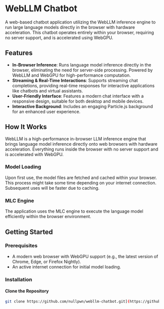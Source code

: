 # WebLLM Chatbot

A web-based chatbot application utilizing the WebLLM inference engine to run large language models directly in the browser with hardware acceleration. This chatbot operates entirely within your browser, requiring no server support, and is accelerated using WebGPU.

## Features

- **In-Browser Inference**: Runs language model inference directly in the browser, eliminating the need for server-side processing. Powered by WebLLM and WebGPU for high-performance computation.
- **Streaming & Real-Time Interactions**: Supports streaming chat completions, providing real-time responses for interactive applications like chatbots and virtual assistants.
- **User-Friendly Interface**: Features a modern chat interface with a responsive design, suitable for both desktop and mobile devices.
- **Interactive Background**: Includes an engaging Particle.js background for an enhanced user experience.

## How It Works

WebLLM is a high-performance in-browser LLM inference engine that brings language model inference directly onto web browsers with hardware acceleration. Everything runs inside the browser with no server support and is accelerated with WebGPU.

### Model Loading

Upon first use, the model files are fetched and cached within your browser. This process might take some time depending on your internet connection. Subsequent uses will be faster due to caching.

### MLC Engine

The application uses the MLC engine to execute the language model efficiently within the browser environment.

## Getting Started

### Prerequisites

- A modern web browser with WebGPU support (e.g., the latest version of Chrome, Edge, or Firefox Nightly).
- An active internet connection for initial model loading.

### Installation

#### Clone the Repository
```bash
git clone https://github.com/nullpwn/webllm-chatbot.git](https://github.com/nullpwn/MLC-Chat.git
